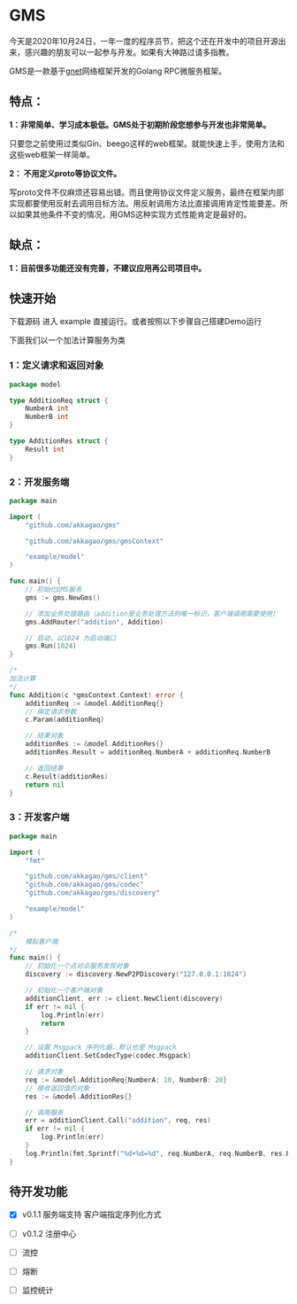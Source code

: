 # GMS

今天是2020年10月24日，一年一度的程序员节，把这个还在开发中的项目开源出来，感兴趣的朋友可以一起参与开发。如果有大神路过请多指教。

GMS是一款基于[gnet](https://github.com/panjf2000/gnet)网络框架开发的Golang RPC微服务框架。

## 特点：

**1：非常简单、学习成本极低。GMS处于初期阶段您想参与开发也非常简单。**

​		只要您之前使用过类似Gin、beego这样的web框架。就能快速上手，使用方法和这些web框架一样简单。

**2： 不用定义proto等协议文件。**

​		写proto文件不仅麻烦还容易出错。而且使用协议文件定义服务，最终在框架内部实现都要使用反射去调用目标方法。用反射调用方法比直接调用肯定性能要差。所以如果其他条件不变的情况，用GMS这种实现方式性能肯定是最好的。

## 缺点：

**1：目前很多功能还没有完善，不建议应用再公司项目中。**



## 快速开始

下载源码 进入 example 直接运行。或者按照以下步骤自己搭建Demo运行

下面我们以一个加法计算服务为类

### 1：定义请求和返回对象

```go
package model

type AdditionReq struct {
	NumberA int
	NumberB int
}

type AdditionRes struct {
	Result int
}
```

### 2：开发服务端

```go
package main

import (
	"github.com/akkagao/gms"

	"github.com/akkagao/gms/gmsContext"

	"example/model"
)

func main() {
	// 初始化GMS服务
	gms := gms.NewGms()

	// 添加业务处理路由（addition是业务处理方法的唯一标识，客户端调用需要使用）
	gms.AddRouter("addition", Addition)

	// 启动，以1024 为启动端口
	gms.Run(1024)
}

/*
加法计算
*/
func Addition(c *gmsContext.Context) error {
	additionReq := &model.AdditionReq{}
	// 绑定请求参数
	c.Param(additionReq)

	// 结果对象
	additionRes := &model.AdditionRes{}
	additionRes.Result = additionReq.NumberA + additionReq.NumberB

	// 返回结果
	c.Result(additionRes)
	return nil
}

```

### 3：开发客户端

```go
package main

import (
	"fmt"

	"github.com/akkagao/gms/client"
	"github.com/akkagao/gms/codec"
	"github.com/akkagao/gms/discovery"

	"example/model"
)

/*
	模拟客户端
*/
func main() {
	// 初始化一个点对点服务发现对象
	discovery := discovery.NewP2PDiscovery("127.0.0.1:1024")

	// 初始化一个客户端对象
	additionClient, err := client.NewClient(discovery)
	if err != nil {
		log.Println(err)
		return
	}

	// 设置 Msgpack 序列化器，默认也是 Msgpack
	additionClient.SetCodecType(codec.Msgpack)

	// 请求对象
	req := &model.AdditionReq{NumberA: 10, NumberB: 20}
	// 接收返回值的对象
	res := &model.AdditionRes{}

	// 调用服务
	err = additionClient.Call("addition", req, res)
	if err != nil {
		log.Println(err)
	}
	log.Println(fmt.Sprintf("%d+%d=%d", req.NumberA, req.NumberB, res.Result))
}

```



## 待开发功能

- [x] v0.1.1 服务端支持 客户端指定序列化方式 
- [ ] v0.1.2 注册中心
- [ ] 流控
- [ ] 熔断
- [ ] 监控统计

